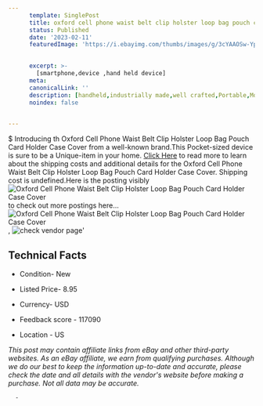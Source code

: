 ```yaml
---
      template: SinglePost
      title: oxford cell phone waist belt clip holster loop bag pouch card holder case cover
      status: Published
      date: '2023-02-11'
      featuredImage: 'https://i.ebayimg.com/thumbs/images/g/3cYAAOSw-Ypg3ulo/s-l225.jpg'
       

      excerpt: >-
        [smartphone,device ,hand held device]
      meta:
      canonicalLink: ''
      description: [handheld,industrially made,well crafted,Portable,Mobile,Compact,Convenient,Lightweight,Maneuverable,Man-portable,Miniature,Carriable,Hand-held,Light,Holdable,Transportable,Mobile device,Pocket-sized,On-the-go,Wireless,Cordless,Compact size,Convenient size, smartphone,device ,hand held device]
      noindex: false
      

---
```

$
      Introducing th Oxford Cell Phone Waist Belt Clip Holster Loop Bag Pouch Card Holder Case​ Cover from a well-known brand.This Pocket-sized device  is sure to be a Unique-item in your home. [Click Here](https://www.ebay.com/itm/304052911785?hash=item46caf73ea9%3Ag%3A3cYAAOSw-Ypg3ulo&mkevt=1&mkcid=1&mkrid=711-53200-19255-0&campid=%253CePNCampaignId%253E&customid=%253CreferenceId%253E&toolid=10049) to read more to learn about the shipping costs and additional details for the Oxford Cell Phone Waist Belt Clip Holster Loop Bag Pouch Card Holder Case​ Cover. Shipping cost is undefined.Here is the posting visibly ![Oxford Cell Phone Waist Belt Clip Holster Loop Bag Pouch Card Holder Case​ Cover](https://i.ebayimg.com/thumbs/images/g/3cYAAOSw-Ypg3ulo/s-l225.jpg) to check out more postings here... ![Oxford Cell Phone Waist Belt Clip Holster Loop Bag Pouch Card Holder Case​ Cover](https://i.ebayimg.com/images/g/3cYAAOSw-Ypg3ulo/s-l1600.jpg), ![check vendor page](https://origin-galleryplus.ebayimg.com/ws/web/304052911785_2_0_1/225x225.jpg,https://origin-galleryplus.ebayimg.com/ws/web/304052911785_3_0_1/225x225.jpg,https://origin-galleryplus.ebayimg.com/ws/web/304052911785_4_0_1/225x225.jpg,https://origin-galleryplus.ebayimg.com/ws/web/304052911785_5_0_1/225x225.jpg,https://origin-galleryplus.ebayimg.com/ws/web/304052911785_6_0_1/225x225.jpg,https://origin-galleryplus.ebayimg.com/ws/web/304052911785_7_0_1/225x225.jpg,https://origin-galleryplus.ebayimg.com/ws/web/304052911785_8_0_1/225x225.jpg,https://origin-galleryplus.ebayimg.com/ws/web/304052911785_9_0_1/225x225.jpg,https://origin-galleryplus.ebayimg.com/ws/web/304052911785_10_0_1/225x225.jpg,https://origin-galleryplus.ebayimg.com/ws/web/304052911785_11_0_1/225x225.jpg)'

      

 ## Technical Facts 



     
      

 - Condition- New 


      

 - Listed Price- 8.95 


      

 - Currency- USD 


      

 - Feedback score - 117090 


      

 - Location - US 


      
      

 *_This post may contain affiliate links from eBay and other third-party websites. As an eBay affiliate, we earn from qualifying purchases. Although we do our best to keep the information up-to-date and accurate, please check the date and all details with the vendor's website before making a purchase. Not all data may be accurate._*




      -
